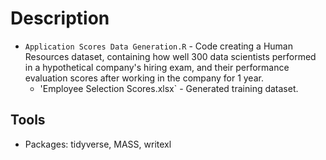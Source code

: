 # Description
 - `Application Scores Data Generation.R` - Code creating a Human Resources dataset, containing how well 300 data scientists performed in a hypothetical company's hiring exam, and their performance evaluation scores after working in the company for 1 year.
    - 'Employee Selection Scores.xlsx` - Generated training dataset.

## Tools
 - Packages: tidyverse, MASS, writexl

